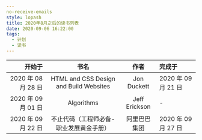 ```yaml
---
no-receive-emails
style: lopash
title: 2020年8月之后的读书列表
date: 2020-09-06 16:22:00
tags:
  - 计划
  - 读书
---
```


|              开始于 |                  书名                   |     作者      | 完成于              |
| ------------------: | :-------------------------------------: | :-----------: | :------------------ |
| 2020 年 08 月 28 日 | HTML and CSS Design and Build Websites  |  Jon Duckett  | 2020 年 09 月 21 日 |
| 2020 年 09 月 01 日 |               Algorithms                | Jeff Erickson | -                   |
| 2020 年 09 月 22 日 | 不止代码（工程师必备-职业发展黄金手册） | 阿里巴巴集团  | 2020 年 09 月 27 日 |
